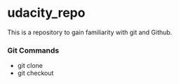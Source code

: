 # udacity_repo
This is a repository to gain familiarity with git and Github.

### Git Commands
* git clone 
* git checkout